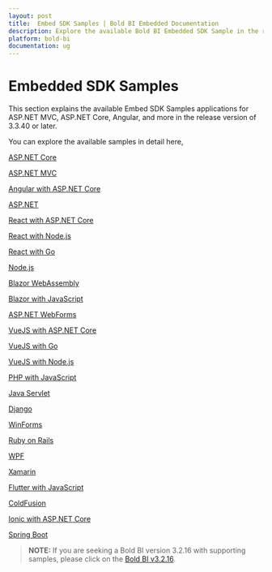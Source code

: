 ```yaml
---
layout: post
title:  Embed SDK Samples | Bold BI Embedded Documentation
description: Explore the available Bold BI Embedded SDK Sample in the release version of `3.2.16` and `3.3.40` or later.
platform: bold-bi
documentation: ug
---
```


# Embedded SDK Samples

This section explains the available Embed SDK Samples applications for ASP.NET MVC, ASP.NET Core, Angular, and more in the release version of 3.3.40 or later.

You can explore the available samples in detail here,

[ASP.NET Core](/embedding-options/embedding-sdk/samples/asp-net-core/)

[ASP.NET MVC](/embedding-options/embedding-sdk/samples/asp-net-mvc/)

[Angular with ASP.NET Core](/embedding-options/embedding-sdk/samples/angular-with-core/)

[ASP.NET](/embedding-options/embedding-sdk/samples/asp-net/)

[React with ASP.NET Core](/embedding-options/embedding-sdk/samples/react-core/)

[React with Node.js](/embedding-options/embedding-sdk/samples/react-with-node-js/)

[React with Go](/embedding-options/embedding-sdk/samples/react-with-go/)

[Node.js](/embedding-options/embedding-sdk/samples/node-js/)

[Blazor WebAssembly](/embedding-options/embedding-sdk/samples/blazor-web-assembly/)

[Blazor with JavaScript](/embedding-options/embedding-sdk/samples/blazor-with-javascript/)

[ASP.NET WebForms](/embedding-options/embedding-sdk/samples/asp-net-web-forms/)

[VueJS with ASP.NET Core](/embedding-options/embedding-sdk/samples/vuejs-with-core/)

[VueJS with Go](/embedding-options/embedding-sdk/samples/vuejs-with-go/)

[VueJS with Node.js](/embedding-options/embedding-sdk/samples/vuejs-with-node-js/)

[PHP with JavaScript](/embedding-options/embedding-sdk/samples/php-with-javascript/)

[Java Servlet](/embedding-options/embedding-sdk/samples/java-servlet/)

[Django](/embedding-options/embedding-sdk/samples/django/)

[WinForms](/embedding-options/embedding-sdk/samples/winforms/)

[Ruby on Rails](/embedding-options/embedding-sdk/samples/ruby-on-rails/)

[WPF](/embedding-options/embedding-sdk/samples/wpf/)

[Xamarin](/embedding-options/embedding-sdk/samples/xamarin/)

[Flutter with JavaScript](/embedding-options/embedding-sdk/samples/flutter-with-javascript/)

[ColdFusion](/embedding-options/embedding-sdk/samples/cold-fusion/)

[Ionic with ASP.NET Core](/embedding-options/embedding-sdk/samples/ionic-with-core/)

[Spring Boot](/embedding-options/embedding-sdk/samples/spring-boot/)

> **NOTE:** If you are seeking a Bold BI version 3.2.16 with supporting samples, please click on the [Bold BI v3.2.16](/embedding-options/embedding-sdk/samples/v3.2.16/).
